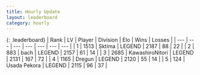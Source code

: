 ```yaml
---
title: Hourly Update
layout: leaderboard
category: hourly
---
```


{: .leaderboard}
| Rank | LV | Player | Division | Elo | Wins | Losses |
| --- | --- | --- | --- | --- | --- | --- |
| <span data-change="0">1</span> | 1513 | <span title="ID: 353063">Sktima</span> | LEGEND | <span data-change="0">2187</span> | <span data-change="0">88</span> | <span data-change="0">22</span> |
| <span data-change="0">2</span> | 883 | <span title="ID: 281795">bach</span> | LEGEND | <span data-change="0">2157</span> | <span data-change="0">61</span> | <span data-change="0">14</span> |
| <span data-change="0">3</span> | 2685 | <span title="ID: 164871">KawashiroNitori</span> | LEGEND | <span data-change="0">2131</span> | <span data-change="0">167</span> | <span data-change="0">72</span> |
| <span data-change="0">4</span> | 1165 | <span title="ID: 337810">Dregun</span> | LEGEND | <span data-change="0">2120</span> | <span data-change="0">55</span> | <span data-change="0">14</span> |
| <span data-change="0">5</span> | 124 | <span title="ID: 641994">Usada Pekora</span> | LEGEND | <span data-change="0">2115</span> | <span data-change="0">96</span> | <span data-change="0">37</span> |